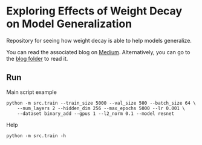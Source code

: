 # Exploring Effects of Weight Decay on Model Generalization

Repository for seeing how weight decay is able to help 
models generalize.

You can read the associated blog on [Medium](https://medium.com/@andylolu24/weight-decay-and-its-peculiar-effects-66e0aee3e7b8?source=friends_link&sk=d4296f54a91775679d1521b77c763050). 
Alternatively, you can go to the [blog folder](blog/) to read it.

## Run

Main script example

```console
python -m src.train --train_size 5000 --val_size 500 --batch_size 64 \
    --num_layers 2 --hidden_dim 256 --max_epochs 5000 --lr 0.001 \
    --dataset binary_add --gpus 1 --l2_norm 0.1 --model resnet
```

Help

```console
python -m src.train -h
```